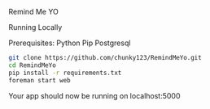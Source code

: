 Remind Me YO

Running Locally

Prerequisites:
	Python
	Pip
	Postgresql

```sh
git clone https://github.com/chunky123/RemindMeYo.git
cd RemindMeYo
pip install -r requirements.txt
foreman start web
```

Your app should now be running on localhost:5000

